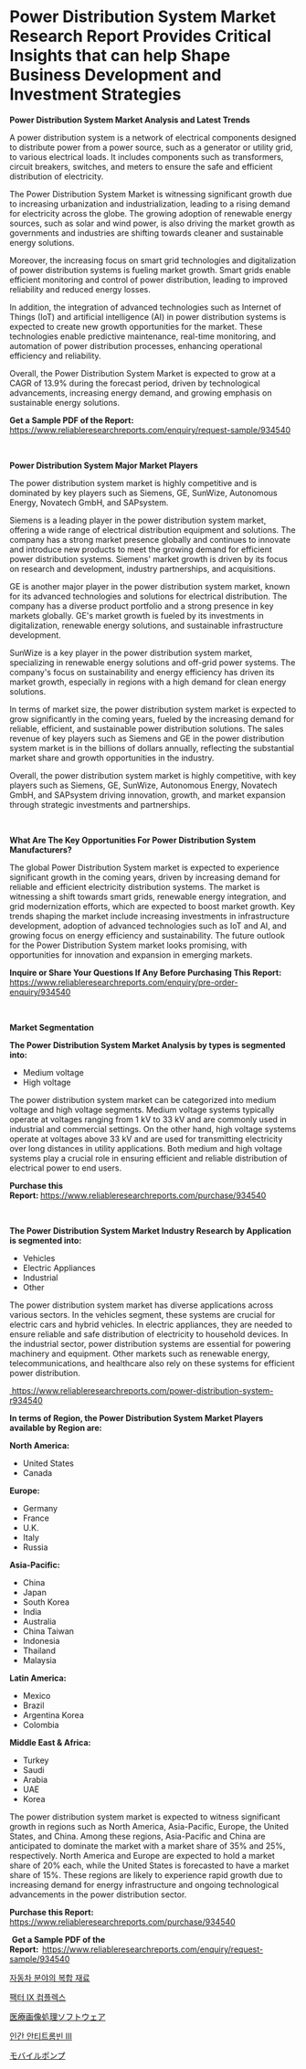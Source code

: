 <p><h1>Power Distribution System Market Research Report Provides Critical Insights that can help Shape Business Development and Investment Strategies</h1></p><p><strong>Power Distribution System Market Analysis and Latest Trends</strong></p>
<p><p>A power distribution system is a network of electrical components designed to distribute power from a power source, such as a generator or utility grid, to various electrical loads. It includes components such as transformers, circuit breakers, switches, and meters to ensure the safe and efficient distribution of electricity.</p><p>The Power Distribution System Market is witnessing significant growth due to increasing urbanization and industrialization, leading to a rising demand for electricity across the globe. The growing adoption of renewable energy sources, such as solar and wind power, is also driving the market growth as governments and industries are shifting towards cleaner and sustainable energy solutions.</p><p>Moreover, the increasing focus on smart grid technologies and digitalization of power distribution systems is fueling market growth. Smart grids enable efficient monitoring and control of power distribution, leading to improved reliability and reduced energy losses.</p><p>In addition, the integration of advanced technologies such as Internet of Things (IoT) and artificial intelligence (AI) in power distribution systems is expected to create new growth opportunities for the market. These technologies enable predictive maintenance, real-time monitoring, and automation of power distribution processes, enhancing operational efficiency and reliability.</p><p>Overall, the Power Distribution System Market is expected to grow at a CAGR of 13.9% during the forecast period, driven by technological advancements, increasing energy demand, and growing emphasis on sustainable energy solutions.</p></p>
<p><strong>Get a Sample PDF of the Report:&nbsp;</strong> <a href="https://www.reliableresearchreports.com/enquiry/request-sample/934540">https://www.reliableresearchreports.com/enquiry/request-sample/934540</a></p>
<p>&nbsp;</p>
<p><strong>Power Distribution System Major Market Players</strong></p>
<p><p>The power distribution system market is highly competitive and is dominated by key players such as Siemens, GE, SunWize, Autonomous Energy, Novatech GmbH, and SAPsystem. </p><p>Siemens is a leading player in the power distribution system market, offering a wide range of electrical distribution equipment and solutions. The company has a strong market presence globally and continues to innovate and introduce new products to meet the growing demand for efficient power distribution systems. Siemens' market growth is driven by its focus on research and development, industry partnerships, and acquisitions.</p><p>GE is another major player in the power distribution system market, known for its advanced technologies and solutions for electrical distribution. The company has a diverse product portfolio and a strong presence in key markets globally. GE's market growth is fueled by its investments in digitalization, renewable energy solutions, and sustainable infrastructure development.</p><p>SunWize is a key player in the power distribution system market, specializing in renewable energy solutions and off-grid power systems. The company's focus on sustainability and energy efficiency has driven its market growth, especially in regions with a high demand for clean energy solutions.</p><p>In terms of market size, the power distribution system market is expected to grow significantly in the coming years, fueled by the increasing demand for reliable, efficient, and sustainable power distribution solutions. The sales revenue of key players such as Siemens and GE in the power distribution system market is in the billions of dollars annually, reflecting the substantial market share and growth opportunities in the industry. </p><p>Overall, the power distribution system market is highly competitive, with key players such as Siemens, GE, SunWize, Autonomous Energy, Novatech GmbH, and SAPsystem driving innovation, growth, and market expansion through strategic investments and partnerships.</p></p>
<p>&nbsp;</p>
<p><strong>What Are The Key Opportunities For Power Distribution System Manufacturers?</strong></p>
<p><p>The global Power Distribution System market is expected to experience significant growth in the coming years, driven by increasing demand for reliable and efficient electricity distribution systems. The market is witnessing a shift towards smart grids, renewable energy integration, and grid modernization efforts, which are expected to boost market growth. Key trends shaping the market include increasing investments in infrastructure development, adoption of advanced technologies such as IoT and AI, and growing focus on energy efficiency and sustainability. The future outlook for the Power Distribution System market looks promising, with opportunities for innovation and expansion in emerging markets.</p></p>
<p><strong>Inquire or Share Your Questions If Any Before Purchasing This Report:</strong> <a href="https://www.reliableresearchreports.com/enquiry/pre-order-enquiry/934540">https://www.reliableresearchreports.com/enquiry/pre-order-enquiry/934540</a></p>
<p>&nbsp;</p>
<p><strong>Market Segmentation</strong></p>
<p><strong>The Power Distribution System Market Analysis by types is segmented into:</strong></p>
<p><ul><li>Medium voltage</li><li>High voltage</li></ul></p>
<p><p>The power distribution system market can be categorized into medium voltage and high voltage segments. Medium voltage systems typically operate at voltages ranging from 1 kV to 33 kV and are commonly used in industrial and commercial settings. On the other hand, high voltage systems operate at voltages above 33 kV and are used for transmitting electricity over long distances in utility applications. Both medium and high voltage systems play a crucial role in ensuring efficient and reliable distribution of electrical power to end users.</p></p>
<p><strong>Purchase this Report:&nbsp;</strong><a href="https://www.reliableresearchreports.com/purchase/934540">https://www.reliableresearchreports.com/purchase/934540</a></p>
<p>&nbsp;</p>
<p><strong>The Power Distribution System Market Industry Research by Application is segmented into:</strong></p>
<p><ul><li>Vehicles</li><li>Electric Appliances</li><li>Industrial</li><li>Other</li></ul></p>
<p><p>The power distribution system market has diverse applications across various sectors. In the vehicles segment, these systems are crucial for electric cars and hybrid vehicles. In electric appliances, they are needed to ensure reliable and safe distribution of electricity to household devices. In the industrial sector, power distribution systems are essential for powering machinery and equipment. Other markets such as renewable energy, telecommunications, and healthcare also rely on these systems for efficient power distribution.</p></p>
<p><a href="https://www.reliableresearchreports.com/power-distribution-system-r934540">&nbsp;https://www.reliableresearchreports.com/power-distribution-system-r934540</a></p>
<p><strong>In terms of Region, the Power Distribution System Market Players available by Region are:</strong></p>
<p>
    <p> <strong> North America: </strong>
        <ul>
            <li>United States</li>
            <li>Canada</li>
        </ul>
        </p> 
    <p> <strong> Europe: </strong>
        <ul>
            <li>Germany</li>
            <li>France</li>
            <li>U.K.</li>
            <li>Italy</li>
            <li>Russia</li>
        </ul>
        </p> 
    <p> <strong> Asia-Pacific: </strong>
        <ul>
            <li>China</li>
            <li>Japan</li>
            <li>South Korea</li>
            <li>India</li>
            <li>Australia</li>
            <li>China Taiwan</li>
            <li>Indonesia</li>
            <li>Thailand</li>
            <li>Malaysia</li>
        </ul>
        </p> 
    <p> <strong> Latin America: </strong>
        <ul>
            <li>Mexico</li>
            <li>Brazil</li>
            <li>Argentina Korea</li>
            <li>Colombia</li>
        </ul>
        </p> 
    <p> <strong> Middle East & Africa: </strong>
        <ul>
            <li>Turkey</li>
            <li>Saudi</li>
            <li>Arabia</li>
            <li>UAE</li>
            <li>Korea</li>
        </ul>
    </p>
    </p>
<p><p>The power distribution system market is expected to witness significant growth in regions such as North America, Asia-Pacific, Europe, the United States, and China. Among these regions, Asia-Pacific and China are anticipated to dominate the market with a market share of 35% and 25%, respectively. North America and Europe are expected to hold a market share of 20% each, while the United States is forecasted to have a market share of 15%. These regions are likely to experience rapid growth due to increasing demand for energy infrastructure and ongoing technological advancements in the power distribution sector.</p></p>
<p><strong>Purchase this Report: </strong><a href="https://www.reliableresearchreports.com/purchase/934540">https://www.reliableresearchreports.com/purchase/934540</a></p>
<p>&nbsp;<strong>Get a Sample PDF of the Report:&nbsp;&nbsp;</strong><a href="https://www.reliableresearchreports.com/enquiry/request-sample/934540">https://www.reliableresearchreports.com/enquiry/request-sample/934540</a></p>
<p><strong></strong></p>
<p><p><a href="https://medium.com/@lowellleke20231/%EC%9E%90%EB%8F%99%EC%B0%A8-%EC%8B%9C%EC%9E%A5-%EA%B7%9C%EB%AA%A8%EC%97%90%EC%84%9C-%ED%95%A9%EC%84%B1%EC%B2%B4%EB%8A%94-%EC%84%B8%EA%B3%84-%EC%82%B0%EC%97%85%EC%97%90%EC%84%9C-%EA%B0%80%EC%9E%A5-%EC%A2%8B%EC%9D%80-%EB%A7%88%EC%BC%80%ED%8C%85-%EC%B1%84%EB%84%90%EC%9D%84-%EB%82%98%ED%83%80%EB%83%85%EB%8B%88%EB%8B%A4-3a0e60f4b0d6">자동차 분야의 복합 재료</a></p><p><a href="https://github.com/TimmyMann6767/Market-Research-Report-List-1/blob/main/712359552705.md">팩터 IX 컴플렉스</a></p><p><a href="https://medium.com/@lilliegrant1999/%E5%8C%BB%E7%99%82%E7%94%BB%E5%83%8F%E3%82%BD%E3%83%95%E3%83%88%E3%82%A6%E3%82%A7%E3%82%A2%E5%B8%82%E5%A0%B4%E3%81%AE%E8%A6%8F%E6%A8%A1%E3%81%A8%E5%B8%82%E5%A0%B4%E5%8B%95%E5%90%91-%E5%AE%8C%E5%85%A8%E3%81%AA%E6%A5%AD%E7%95%8C%E6%A6%82%E8%A6%81-2024%E5%B9%B4%E3%81%8B%E3%82%892031%E5%B9%B4%E3%81%BE%E3%81%A7-2426b2a15726">医療画像処理ソフトウェア</a></p><p><a href="https://github.com/JeromeRtyau89966/Market-Research-Report-List-1/blob/main/341614852706.md">인간 안티트롬빈 III</a></p><p><a href="https://medium.com/@linabernier2023/%E3%83%A2%E3%83%90%E3%82%A4%E3%83%AB%E3%83%9D%E3%83%B3%E3%83%97%E5%B8%82%E5%A0%B4-%E5%B8%82%E5%A0%B4%E3%82%B7%E3%82%A7%E3%82%A2-%E5%B8%82%E5%A0%B4%E5%8B%95%E5%90%91-%E3%81%8A%E3%82%88%E3%81%B3%E5%B0%86%E6%9D%A5%E3%81%AE%E6%88%90%E9%95%B7%E3%82%92%E6%8E%A2%E3%82%8B-bae9f45d0b3a">モバイルポンプ</a></p></p>